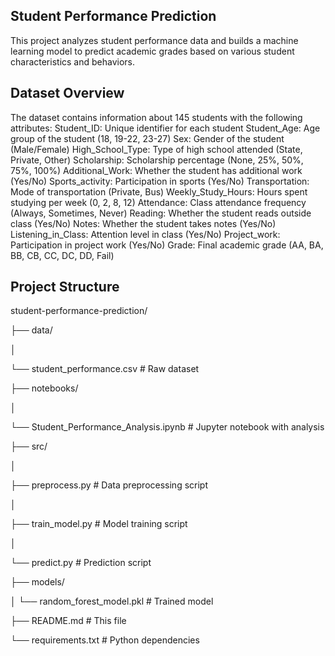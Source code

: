 ## Student Performance Prediction

This project analyzes student performance data and builds a machine learning model to predict academic grades based on various student characteristics and behaviors.

## Dataset Overview
The dataset contains information about 145 students with the following attributes:
Student_ID: Unique identifier for each student
Student_Age: Age group of the student (18, 19-22, 23-27)
Sex: Gender of the student (Male/Female)
High_School_Type: Type of high school attended (State, Private, Other)
Scholarship: Scholarship percentage (None, 25%, 50%, 75%, 100%)
Additional_Work: Whether the student has additional work (Yes/No)
Sports_activity: Participation in sports (Yes/No)
Transportation: Mode of transportation (Private, Bus)
Weekly_Study_Hours: Hours spent studying per week (0, 2, 8, 12)
Attendance: Class attendance frequency (Always, Sometimes, Never)
Reading: Whether the student reads outside class (Yes/No)
Notes: Whether the student takes notes (Yes/No)
Listening_in_Class: Attention level in class (Yes/No)
Project_work: Participation in project work (Yes/No)
Grade: Final academic grade (AA, BA, BB, CB, CC, DC, DD, Fail)

## Project Structure
student-performance-prediction/

├── data/

│ 

└── student_performance.csv # Raw dataset

├── notebooks/

│ 

└── Student_Performance_Analysis.ipynb # Jupyter notebook with analysis

├── src/

│

├── preprocess.py # Data preprocessing script

│ 

├── train_model.py # Model training script

│

└── predict.py # Prediction script

├── models/

│
└── random_forest_model.pkl # Trained model

├── README.md # This file

└── requirements.txt # Python dependencies
